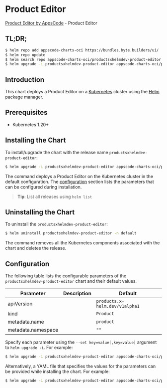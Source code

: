 # Product Editor

[Product Editor by AppsCode](https://appscode.com) - Product Editor

## TL;DR;

```bash
$ helm repo add appscode-charts-oci https://bundles.byte.builders/ui/
$ helm repo update
$ helm search repo appscode-charts-oci/productsxhelmdev-product-editor --version=v0.13.0
$ helm upgrade -i productsxhelmdev-product-editor appscode-charts-oci/productsxhelmdev-product-editor -n default --create-namespace --version=v0.13.0
```

## Introduction

This chart deploys a Product Editor on a [Kubernetes](http://kubernetes.io) cluster using the [Helm](https://helm.sh) package manager.

## Prerequisites

- Kubernetes 1.20+

## Installing the Chart

To install/upgrade the chart with the release name `productsxhelmdev-product-editor`:

```bash
$ helm upgrade -i productsxhelmdev-product-editor appscode-charts-oci/productsxhelmdev-product-editor -n default --create-namespace --version=v0.13.0
```

The command deploys a Product Editor on the Kubernetes cluster in the default configuration. The [configuration](#configuration) section lists the parameters that can be configured during installation.

> **Tip**: List all releases using `helm list`

## Uninstalling the Chart

To uninstall the `productsxhelmdev-product-editor`:

```bash
$ helm uninstall productsxhelmdev-product-editor -n default
```

The command removes all the Kubernetes components associated with the chart and deletes the release.

## Configuration

The following table lists the configurable parameters of the `productsxhelmdev-product-editor` chart and their default values.

|     Parameter      | Description |                  Default                  |
|--------------------|-------------|-------------------------------------------|
| apiVersion         |             | <code>products.x-helm.dev/v1alpha1</code> |
| kind               |             | <code>Product</code>                      |
| metadata.name      |             | <code>product</code>                      |
| metadata.namespace |             | <code>""</code>                           |


Specify each parameter using the `--set key=value[,key=value]` argument to `helm upgrade -i`. For example:

```bash
$ helm upgrade -i productsxhelmdev-product-editor appscode-charts-oci/productsxhelmdev-product-editor -n default --create-namespace --version=v0.13.0 --set apiVersion=products.x-helm.dev/v1alpha1
```

Alternatively, a YAML file that specifies the values for the parameters can be provided while
installing the chart. For example:

```bash
$ helm upgrade -i productsxhelmdev-product-editor appscode-charts-oci/productsxhelmdev-product-editor -n default --create-namespace --version=v0.13.0 --values values.yaml
```
